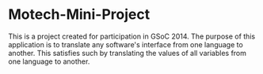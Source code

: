 Motech-Mini-Project
===================

This is a project created for participation in GSoC 2014. The purpose of this application is to translate any software's interface from one language to another. This satisfies such by translating the values of all variables from one language to another.
